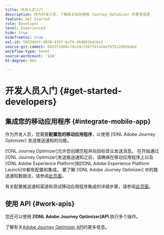 ```yaml
---
title: 开发人员入门
description: 作为开发人员，了解有关如何使用 Journey Optimizer 的更多信息
feature: Get Started
role: Developer
level: Experienced
hide: true
hidefromtoc: true
exl-id: 5053dd4f-d050-415f-bc74-d6d061bdcbe1
source-git-commit: 6023f1004c74cedc7567fd142be767b12d85ba6d
workflow-type: tm+mt
source-wordcount: '124'
ht-degree: 66%

---
```


# 开发人员入门 {#get-started-developers}

## 集成您的移动应用程序 {#integrate-mobile-app}

作为开发人员，您需要&#x200B;**配置您的移动应用程序**，以使用 [!DNL Adobe Journey Optimizer] 发送推送通知的功能。

[!DNL Journey Optimizer]允许您创建历程并向目标受众发送消息。 在开始通过[!DNL Journey Optimizer]发送推送通知之前，请确保在移动应用程序上以及[!DNL Adobe Experience Platform]和[!DNL Adobe Experience Platform Launch]中都有配置和集成。 要了解 [!DNL Adobe Journey Optimizer] 中的推送通知数据流，请参阅[此页面](../../push/push-gs.md)。

有关配置推送通知渠道和测试移动应用程序集成的详细步骤，请参阅[此页面](../../push/push-configuration.md)。

## 使用 API {#work-apis}

您还可以使用 **[!DNL Adobe Journey Optimizer]API** 执行多个操作。

了解有关[Adobe Journey Optimizer API](../../configuration/ajo-apis.md)的更多信息。